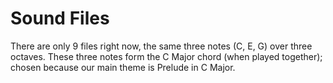 # Sound Files
There are only 9 files right now, the same three notes (C, E, G) over three octaves. These three notes form the C Major chord (when played together); chosen because our main theme is Prelude in C Major.

